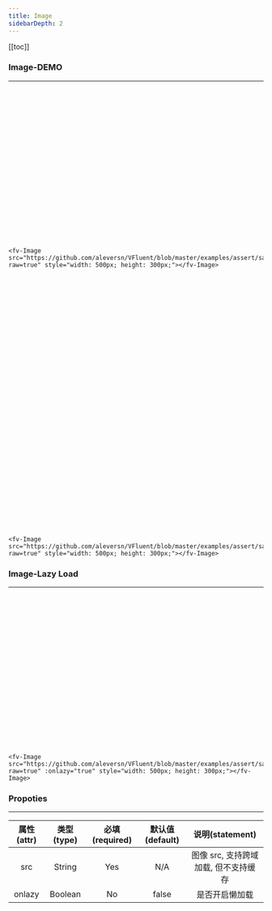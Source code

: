 ```yaml
---
title: Image
sidebarDepth: 2
---
```


[[toc]]

### Image-DEMO
---

<script>
export default {
    data () {
        return {
            images: ['https://github.com/aleversn/VFluent/blob/master/examples/assert/sample/1.jpg?raw=true', 'https://github.com/aleversn/VFluent/blob/master/examples/assert/sample/2.jpg?raw=true', 'https://github.com/aleversn/VFluent/blob/master/examples/assert/sample/3.jpg?raw=true']
        }
    },
    mounted () {
        
    }
}
</script>

<ClientOnly>
<div style="width: 100%; height: 300px;">
    <fv-Image :src="images[0]" style="width: 500px; height: 300px;"></fv-Image>
</div>
</ClientOnly>

```vue
<fv-Image src="https://github.com/aleversn/VFluent/blob/master/examples/assert/sample/1.jpg?raw=true" style="width: 500px; height: 300px;"></fv-Image>
```

<div style="width: 100%; height: 500px;">
    
<ClientOnly>
<fv-Image :src="images[1]" style="width: 500px; height: 300px;"></fv-Image>
</ClientOnly>
</div>

```vue
<fv-Image src="https://github.com/aleversn/VFluent/blob/master/examples/assert/sample/2.jpg?raw=true" style="width: 500px; height: 300px;"></fv-Image>
```

### Image-Lazy Load

---

<div style="width: 100%; height: 300px;">
    
<ClientOnly>
<fv-Image :src="images[2]" :onlazy="true" style="width: 500px; height: 300px;"></fv-Image>
</ClientOnly>
</div>

```vue
<fv-Image src="https://github.com/aleversn/VFluent/blob/master/examples/assert/sample/3.jpg?raw=true" :onlazy="true" style="width: 500px; height: 300px;"></fv-Image>
```


### Propoties

---

| 属性(attr) | 类型(type) | 必填(required) | 默认值(default) |           说明(statement)            |
| :--------: | :--------: | :------------: | :-------------: | :----------------------------------: |
|    src     |  String  |      Yes       |       N/A       | 图像 src, 支持跨域加载, 但不支持缓存 |
|   onlazy   | Boolean  |       No       |      false      |            是否开启懒加载            |
